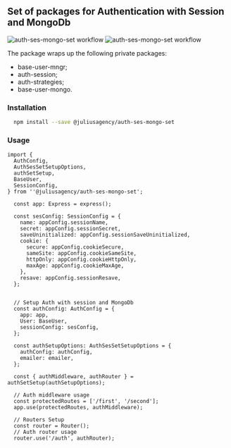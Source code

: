 ## Set of packages for Authentication with Session and MongoDb
![auth-ses-mongo-set workflow](https://github.com/juliusagency/jla-node-monorepo/actions/workflows/auth-ses-mongo-set-test.yaml/badge.svg)
![auth-ses-mongo-set workflow](https://github.com/juliusagency/jla-node-monorepo/actions/workflows/auth-ses-mongo-set-github.yaml/badge.svg)

The package wraps up the following private packages:
  - base-user-mngr;
  - auth-session;
  - auth-strategies;
  - base-user-mongo.

### Installation
```bash
  npm install --save @juliusagency/auth-ses-mongo-set
```

### Usage  
```
import {
  AuthConfig,
  AuthSesSetSetupOptions,
  authSetSetup,
  BaseUser,
  SessionConfig,
} from ''@juliusagency/auth-ses-mongo-set';

  const app: Express = express();

  const sesConfig: SessionConfig = {
    name: appConfig.sessionName,
    secret: appConfig.sessionSecret,
    saveUninitialized: appConfig.sessionSaveUninitialized,
    cookie: {
      secure: appConfig.cookieSecure,
      sameSite: appConfig.cookieSameSite,
      httpOnly: appConfig.cookieHttpOnly,
      maxAge: appConfig.cookieMaxAge,
    },
    resave: appConfig.sessionResave,
  };


  // Setup Auth with session and MongoDb
  const authConfig: AuthConfig = {
    app: app,
    User: BaseUser,
    sessionConfig: sesConfig,
  };

  const authSetupOptions: AuthSesSetSetupOptions = {
    authConfig: authConfig,
    emailer: emailer,
  };

  const { authMiddleware, authRouter } = authSetSetup(authSetupOptions);

  // Auth middleware usage
  const protectedRoutes = ['/first', '/second'];
  app.use(protectedRoutes, authMiddleware);

  // Routers Setup
  const router = Router();
  // Auth router usage
  router.use('/auth', authRouter);

```